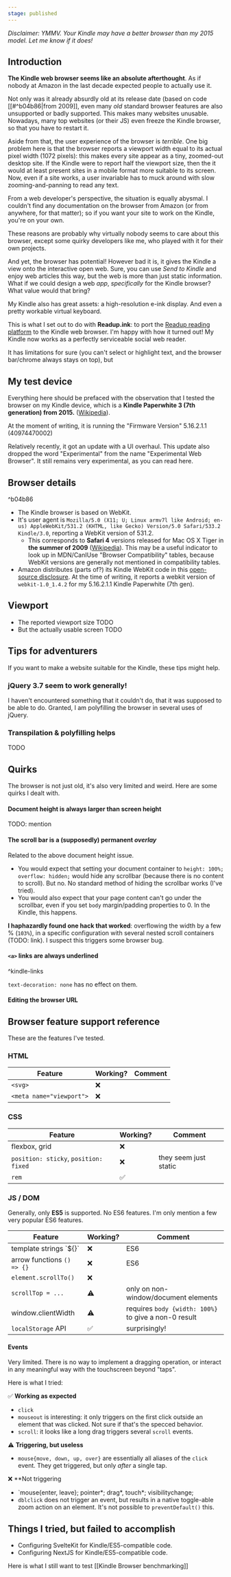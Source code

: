 ```yaml
---
stage: published
---
```


*Disclaimer: YMMV. Your Kindle may have a better browser than my 2015 model. Let me know if it does!*
## Introduction

**The Kindle web browser seems like an absolute afterthought**. As if nobody at Amazon in the last decade expected people to actually use it.

Not only was it already absurdly old at its release date (based on code [[#^b04b86|from 2009]], even many _old_ standard browser features are also unsupported or badly supported. This makes many websites unusable. Nowadays, many top websites (or their JS) even freeze the Kindle browser, so that you have to restart it.

Aside from that, the user experience of the browser is *terrible*. One big problem here is that the browser reports a viewport width equal to its actual pixel width (1072 pixels): this makes every site appear as a tiny, zoomed-out desktop site. If the Kindle were to report half the viewport size, then the it would at least present sites in a mobile format more suitable to its screen.
Now, even if a site works, a user invariable has to muck around with slow zooming-and-panning to read any text.

From a web developer's perspective, the situation is equally abysmal. I couldn't find any documentation on the browser from Amazon (or from anywhere, for that matter); so if you want your site to work on the Kindle, you're on your own.

These reasons are probably why virtually nobody seems to care about this browser, except some quirky developers like me, who played with it for their own projects.

And yet, the browser has potential! However bad it is, it gives the Kindle a view onto the interactive open web. Sure, you can use *Send to Kindle* and enjoy web articles this way, but the web is more than just static information. What if we could design a web *app*, _specifically_ for the Kindle browser? What value would that bring?

My Kindle also has great assets: a high-resolution e-ink display. And even a pretty workable virtual keyboard. 

This is what I set out to do with **Readup.ink**: to port the [Readup reading platform](https://readup.org) to the Kindle web browser. I'm happy with how it turned out! My Kindle now works as a perfectly serviceable social web reader.

It has limitations for sure (you can't select or highlight text, and the browser bar/chrome always stays on top), but 
## My test device

Everything here should be prefaced with the observation that I tested the browser on my Kindle device, which is a **Kindle Paperwhite 3 (7th generation) from 2015.** ([Wikipedia](https://en.wikipedia.org/wiki/Amazon_Kindle#Kindle_Paperwhite_(third_iteration))).

At the moment of writing, it is running the "Firmware Version" 5.16.2.1.1 (40974470002)

Relatively recently, it got an update with a UI overhaul. This update also dropped the word "Experimental" from the name "Experimental Web Browser". It still remains very experimental, as you can read here.

## Browser details

^b04b86

- The Kindle browser is based on WebKit.
- It's user agent is `Mozilla/5.0 (X11; U; Linux armv7l like Android; en-us) AppleWebKit/531.2 (KHTML, like Gecko) Version/5.0 Safari/533.2 Kindle/3.0`, reporting a WebKit version of 531.2. 
	- This corresponds to **Safari 4** versions released for Mac OS X Tiger in **the summer of 2009** ([Wikipedia](https://en.wikipedia.org/wiki/Safari_version_history#Safari_4)). This may be a useful indicator to look up in MDN/CanIUse "Browser Compatibility" tables, because WebKit versions are generally not mentioned in compatibility tables.
- Amazon distributes (parts of?) its Kindle WebKit code in this [open-source disclosure](https://www.amazon.com/gp/help/customer/display.html%3FnodeId%3D200203720). At the time of writing, it reports a webkit version of `webkit-1.0_1.4.2` for my 5.16.2.1.1 Kindle Paperwhite (7th gen).

## Viewport

- The reported viewport size TODO
- But the actually usable screen TODO


## Tips for adventurers

If you want to make a website suitable for the Kindle, these tips might help.
### jQuery 3.7 seem to work generally!
I haven't encountered something that it couldn't do, that it was supposed to be able to do. Granted, I am polyfilling the browser in several uses of jQuery.

### Transpilation & polyfilling helps
TODO

## Quirks

The browser is not just old, it's also very limited and weird. Here are some quirks I dealt with.

#### Document height is always larger than screen height
TODO: mention

#### The scroll bar is a (supposedly) permanent _overlay_
Related to the above document height issue.
- You would expect that setting your document container to `height: 100%; overflow: hidden;` would hide any scrollbar (because there is no content to scroll). But no. No standard method of hiding the scrollbar works (I've tried).
- You would also expect that your page content can't go under the scrollbar, even if you set `body` margin/padding properties to 0. In the Kindle, this happens. 

**I haphazardly found one hack that worked**: overflowing the width by a few % (`103%`), in a specific configuration with several nested scroll containers (TODO: link). I suspect this triggers some browser bug.

#### `<a>` links are always underlined
^kindle-links

`text-decoration: none` has no effect on them.

#### Editing the browser URL

## Browser feature support reference

These are the features I've tested.
### HTML

| Feature | Working? | Comment |
| --- | --- | --- |
| `<svg>` | ❌ | |
| `<meta name="viewport">` | ❌ |

### CSS

| Feature | Working? | Comment |
| --- | --- | --- |
| flexbox, grid | ❌ |
| `position: sticky`, `position: fixed` | ❌ | they seem just static |
| `rem` | ✅ |


### JS / DOM
Generally, only **ES5** is supported. No ES6 features. I'm only mention a few very popular ES6 features.

| Feature | Working? | Comment |
| --- | --- | --- |
| template strings \`${}\`| ❌ | ES6 |
| arrow functions `() => {}`| ❌ | ES6 |
| `element.scrollTo()` | ❌ |
| `scrollTop = ...` | ⚠️ | only on non-window/document elements |
| window.clientWidth | ⚠️ | requires `body {width: 100%}` to give a non-0 result |
| `localStorage` API | ✅ | surprisingly! |

#### Events
Very limited. There is no way to implement a dragging operation, or interact in any meaningful way with the touchscreen beyond "taps". 

Here is what I tried:

✅ **Working as expected**
- `click`
- `mouseout` is interesting: it only triggers on the first click outside an element that was clicked. Not sure if that's the specced behavior.
- `scroll`: it looks like a long drag triggers several `scroll` events.

⚠ **Triggering, but useless**
- `mouse{move, down, up, over}` are essentially all aliases of  the `click` event. They get triggered, but only _after_ a single tap.

❌ **Not triggering
- `mouse{enter, leave}; pointer*; drag*, touch*; visibilitychange; 
- `dblclick` does not trigger an event, but results in a native toggle-able zoom action on an element. It's not possible to `preventDefault()` this.

## Things I tried, but failed to accomplish

- Configuring SvelteKit for Kindle/ES5-compatible code.
- Configuring NextJS for Kindle/ES5-compatible code.

Here is what I still want to test [[Kindle Browser benchmarking]]
